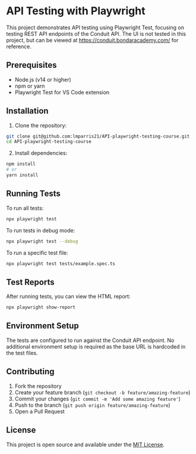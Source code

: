 # API Testing with Playwright

This project demonstrates API testing using Playwright Test, focusing on testing REST API endpoints of the Conduit API.
The UI is not tested in this project, but can be viewed at https://conduit.bondaracademy.com/ for reference.

## Prerequisites

- Node.js (v14 or higher)
- npm or yarn
- Playwright Test for VS Code extension 

## Installation

1. Clone the repository:
```bash
git clone git@github.com:lmparris21/API-playwright-testing-course.git
cd API-playwright-testing-course
```

2. Install dependencies:
```bash
npm install
# or
yarn install
```
## Running Tests

To run all tests:
```bash
npx playwright test
```

To run tests in debug mode:
```bash
npx playwright test --debug
```

To run a specific test file:
```bash
npx playwright test tests/example.spec.ts
```

## Test Reports

After running tests, you can view the HTML report:
```bash
npx playwright show-report
```

## Environment Setup

The tests are configured to run against the Conduit API endpoint. No additional environment setup is required as the base URL is hardcoded in the test files.

## Contributing

1. Fork the repository
2. Create your feature branch (`git checkout -b feature/amazing-feature`)
3. Commit your changes (`git commit -m 'Add some amazing feature'`)
4. Push to the branch (`git push origin feature/amazing-feature`)
5. Open a Pull Request

## License

This project is open source and available under the [MIT License](LICENSE). 